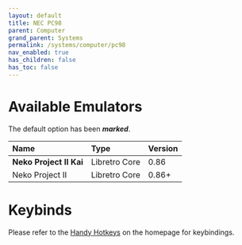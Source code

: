 ```yaml
---
layout: default
title: NEC PC98
parent: Computer
grand_parent: Systems
permalink: /systems/computer/pc98
nav_enabled: true
has_children: false
has_toc: false
---
```


# Available Emulators

The default option has been ***marked***.

| Name                     | Type             | Version           |
|:-------------------------|:-----------------|:------------------|
| **Neko Project II Kai**  | Libretro Core    | 0.86              |
| Neko Project II          | Libretro Core    | 0.86+             |


# Keybinds 

Please refer to the [Handy Hotkeys](/#handy-hotkeys) on the homepage for keybindings.